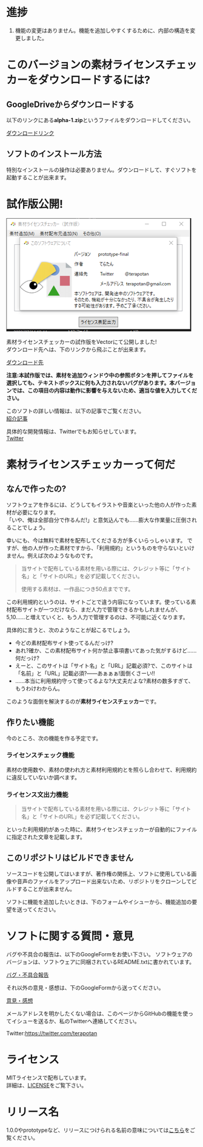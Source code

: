 # 進捗
1. 機能の変更はありません。機能を追加しやすくするために、内部の構造を変更しました。

# このバージョンの素材ライセンスチェッカーをダウンロードするには?
## GoogleDriveからダウンロードする
以下のリンクにある**alpha-1.zip**というファイルをダウンロードしてください。

[ダウンロードリンク](https://drive.google.com/drive/u/2/folders/1Ovn9N6ZFQ7WtMGye-B0cxLVX_Dg0rID1)

## ソフトのインストール方法
特別なインストールの操作は必要ありません。ダウンロードして、すぐソフトを起動することが出来ます。

# 試作版公開!
![alt](./ReleaseImage/prototype-final.png)

素材ライセンスチェッカーの試作版をVectorにて公開しました!  
ダウンロード先へは、下のリンクから飛ぶことが出来ます。  

[ダウンロード先](https://www.vector.co.jp/soft/winnt/util/se521816.html)

**注意:本試作版では、素材を追加ウィンドウ中の参照ボタンを押してファイルを選択しても、テキストボックスに何も入力されないバグがあります。本バージョンでは、この項目の内容は動作に影響を与えないため、適当な値を入力してください。**

このソフトの詳しい情報は、以下の記事でご覧ください。  
[紹介記事](https://terapotan.hatenablog.jp/entry/MaterialLicenseChecker)

具体的な開発情報は、Twitterでもお知らせしています。  
[Twitter](https://twitter.com/terapotan)

# 素材ライセンスチェッカーって何だ
## なんで作ったの?
ソフトウェアを作るには、どうしてもイラストや音楽といった他の人が作った素材が必要になります。  
「いや、俺は全部自分で作るんだ!」と意気込んでも……膨大な作業量に圧倒されることでしょう。  

幸いにも、今は無料で素材を配布してくださる方が多くいらっしゃいます。
ですが、他の人が作った素材ですから、「利用規約」というものを守らないといけません。例えば次のようなものです。

> 当サイトで配布している素材を用いる際には、クレジット等に「サイト名」と「サイトのURL」を必ず記載してください。
> 
> 使用する素材は、一作品につき50点までです。

この利用規約というのは、サイトごとで違う内容になっています。使っている素材配布サイトが一つだけなら、まだ人力で管理できるかもしれませんが、5,10……と増えていくと、もう人力で管理するのは、不可能に近くなります。  

具体的に言うと、次のようなことが起こるでしょう。  

- 今どの素材配布サイト使ってるんだっけ?
- あれ?確か、この素材配布サイト何か禁止事項書いてあった気がするけど……何だっけ?
- えーと、このサイトは「サイト名」と「URL」記載必須?で、このサイトは「名前」と「URL」記載必須?――あぁぁぁ!面倒くさーい!!
- ……本当に利用規約守って使ってるよな?大丈夫だよな?素材の数多すぎて、もうわけわからん。

このような面倒を解決するのが**素材ライセンスチェッカー**です。
## 作りたい機能
今のところ、次の機能を作る予定です。  
### ライセンスチェック機能
素材の使用数や、素材の使われ方と素材利用規約とを照らし合わせて、利用規約に違反していないか調べます。
### ライセンス文出力機能
> 当サイトで配布している素材を用いる際には、クレジット等に「サイト名」と「サイトのURL」を必ず記載してください。

といった利用規約があった時に、素材ライセンスチェッカーが自動的にファイルに指定された文章を記載します。
## このリポジトリはビルドできません
ソースコードを公開してはいますが、著作権の関係上、ソフトに使用している画像や音声のファイルをアップロード出来ないため、リポジトリをクローンしてビルドすることが出来ません。  

ソフトに機能を追加したいときは、下のフォームやイシューから、機能追加の要望を送ってください。
# ソフトに関する質問・意見
バグや不具合の報告は、以下のGoogleFormをお使い下さい。
ソフトウェアのバージョンは、ソフトウェアに同梱されているREADME.txtに書かれています。

[バグ・不具合報告](https://forms.gle/ngCaCjegDqKVT9gc6)  

それ以外の意見・感想は、下のGoogleFormから送ってください。  

[意見・感想](https://forms.gle/HAQido7dD4eZaUkc8)  

メールアドレスを明かしたくない場合は、このページからGitHubの機能を使ってイシューを送るか、私のTwitterへ連絡してください。  

Twitter:https://twitter.com/terapotan
  
# ライセンス
MITライセンスで配布しています。  
詳細は、[LICENSE](./LICENSE)をご覧下さい。
# リリース名
1.0.0やprototypeなど、リリースにつけられる名前の意味については[こちら](./AboutVersion.md)をご覧ください。
